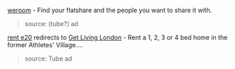 [weroom](https://www.weroom.com/en) - Find your flatshare and the people you want to share it with.
> source: (tube?) ad

[rent e20](Rente20.com) redirects to [Get Living London](http://www.getlivinglondon.com/) - Rent a 1, 2, 3 or 4 bed home in the former Athletes' Village....
> source: Tube ad
